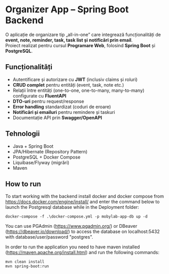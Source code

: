 # Organizer App – Spring Boot Backend

O aplicație de organizare tip „all-in-one” care integrează funcționalități de **event, note, reminder, task, task list și notificări prin email**.  
Proiect realizat pentru cursul **Programare Web**, folosind **Spring Boot** și **PostgreSQL**.

## Funcționalități
- Autentificare și autorizare cu **JWT** (inclusiv claims și roluri)
- **CRUD complet** pentru entități (event, task, note etc.)
- Relații între entități (one-to-one, one-to-many, many-to-many) configurate cu **FluentAPI**
- **DTO-uri** pentru request/response
- **Error handling** standardizat (coduri de eroare)
- **Notificări și emailuri** pentru remindere și taskuri
- Documentație API prin **Swagger/OpenAPI**

## Tehnologii
- Java + Spring Boot
- JPA/Hibernate (Repository Pattern)
- PostgreSQL + Docker Compose
- Liquibase/Flyway (migrări)
- Maven

## How to run

To start working with the backend install docker and docker compose from https://docs.docker.com/engine/install/ and enter the command below to launch the Postgresql database while in the Deployment folder:

```shell showLineNumbers
docker-compose -f .\docker-compose.yml -p mobylab-app-db up -d
```

You can use PGAdmin (https://www.pgadmin.org/) or DBeaver (https://dbeaver.io/download/) to access the database on localhost:5432 with database/user/password "postgres".

In order to run the application you need to have maven installed (https://maven.apache.org/install.html) and run the following commands:

```shell showLineNumbers
mvn clean install
mvn spring-boot:run
```
